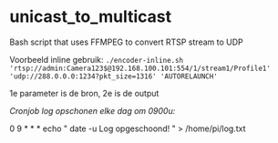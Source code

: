 # unicast_to_multicast
Bash script that uses FFMPEG to convert RTSP stream to UDP



Voorbeeld inline gebruik: 
```./encoder-inline.sh 'rtsp://admin:Camera123$@192.168.100.101:554/1/stream1/Profile1' 'udp://288.0.0.0:1234?pkt_size=1316' 'AUTORELAUNCH'```

1e parameter is de bron, 2e is de output


*Cronjob log opschonen elke dag om 0900u:*

0 9 * * * echo " date -u Log opgeschoond! " > /home/pi/log.txt
